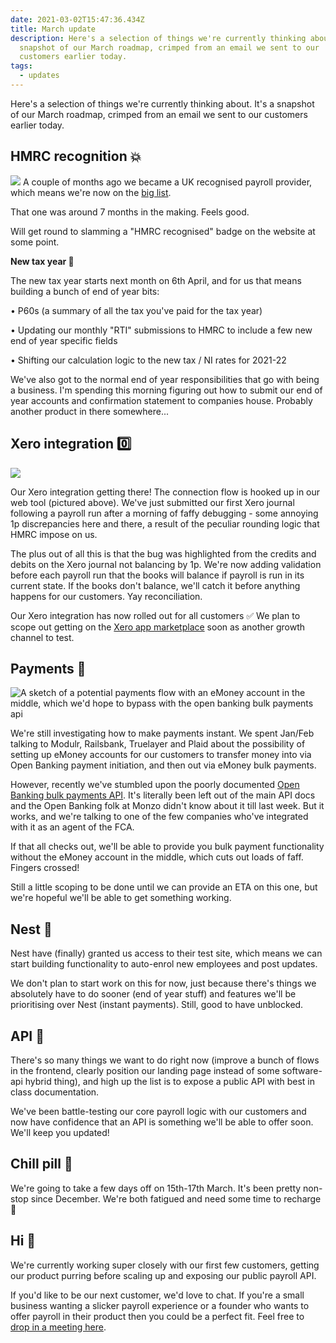 ```yaml
---
date: 2021-03-02T15:47:36.434Z
title: March update
description: Here's a selection of things we're currently thinking about. It's a
  snapshot of our March roadmap, crimped from an email we sent to our
  customers earlier today.
tags:
  - updates
---
```

Here's a selection of things we're currently thinking about. It's a snapshot of our March roadmap, crimped from an email we sent to our customers earlier today.

## HMRC recognition 💥

![](https://i.imgur.com/0QYRGBt.png)
A couple of months ago we became a UK recognised payroll provider, which means we're now on the [big list](https://www.gov.uk/payroll-software/paid-for-software). 

That one was around 7 months in the making. Feels good. 

Will get round to slamming a "HMRC recognised" badge on the website at some point.

**New tax year 🍾** 

The new tax year starts next month on 6th April, and for us that means building a bunch of end of year bits:

• P60s (a summary of all the tax you've paid for the tax year)

• Updating our monthly "RTI" submissions to HMRC to include a few new end of year specific fields

• Shifting our calculation logic to the new tax / NI rates for 2021-22

We've also got to the normal end of year responsibilities that go with being a business. I'm spending this morning figuring out how to submit our end of year accounts and confirmation statement to companies house. Probably another product in there somewhere...

## Xero integration 0️⃣

![](https://i.imgur.com/69rrE0I.png)

Our Xero integration getting there! The connection flow is hooked up in our web tool (pictured above). We've just submitted our first Xero journal following a payroll run after a morning of faffy debugging - some annoying 1p discrepancies here and there, a result of the peculiar rounding logic that HMRC impose on us. 

The plus out of all this is that the bug was highlighted from the credits and debits on the Xero journal not balancing by 1p. We're now adding validation before each payroll run that the books will balance if payroll is run in its current state. If the books don't balance, we'll catch it before anything happens for our customers. Yay reconciliation. 

Our Xero integration has now rolled out for all customers ✅ We plan to scope out getting on the [Xero app marketplace](https://apps.xero.com/uk) soon as another growth channel to test. 

## Payments 💸

![A sketch of a potential payments flow with an eMoney account in the middle, which we'd hope to bypass with the open banking bulk payments api](https://i.imgur.com/3ZRdrxh.png)

We're still investigating how to make payments instant. We spent Jan/Feb talking to Modulr, Railsbank, Truelayer and Plaid about the possibility of setting up eMoney accounts for our customers to transfer money into via Open Banking payment initiation, and then out via eMoney bulk payments. 

However, recently we've stumbled upon the poorly documented [Open Banking bulk payments API](https://standards.openbanking.org.uk/customer-experience-guidelines/pis-core-journeys/bulk-batch-payments/v3-1-4/). It's literally been left out of the main API docs and the Open Banking folk at Monzo didn't know about it till last week. But it works, and we're talking to one of the few companies who've integrated with it as an agent of the FCA. 

If that all checks out, we'll be able to provide you bulk payment functionality without the eMoney account in the middle, which cuts out loads of faff. Fingers crossed!

Still a little scoping to be done until we can provide an ETA on this one, but we're hopeful we'll be able to get something working. 

## Nest 🐣

Nest have (finally) granted us access to their test site, which means we can start building functionality to auto-enrol new employees and post updates. 

We don't plan to start work on this for now, just because there's things we absolutely have to do sooner (end of year stuff) and features we'll be prioritising over Nest (instant payments). Still, good to have  unblocked. 

## API 🗼

There's so many things we want to do right now (improve a bunch of flows in the frontend, clearly position our landing page instead of some software-api hybrid thing), and high up the list is to expose a public API with best in class documentation. 

We've been battle-testing our core payroll logic with our customers and now have confidence that an API is something we'll be able to offer soon. We'll keep you updated!


## Chill pill 🧘

We're going to take a few days off on 15th-17th March. It's been pretty non-stop since December. We're both fatigued and need some time to recharge 💪 

## Hi 👋

We're currently working super closely with our first few customers, getting our product purring before scaling up and exposing our public payroll API.

If you'd like to be our next customer, we'd love to chat. If you're a small business wanting a slicker payroll experience or a founder who wants to offer payroll in their product then you could be a perfect fit. Feel free to [drop in a meeting here](https://calendly.com/naz-onfolk).